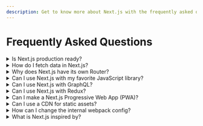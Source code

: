 ```yaml
---
description: Get to know more about Next.js with the frequently asked questions.
---
```


# Frequently Asked Questions

<details>
  <summary>Is Next.js production ready?</summary>
  <p>Yes! Next.js is used by many of the top websites in the world. See the
  <a href="https://nextjs.org/showcase">Showcase</a> for more info.</p>
</details>

<details>
  <summary>How do I fetch data in Next.js?</summary>
  Next.js provides a variety of methods depending on your use case. You can use:
  <ul>
    <li> Client-side rendering: Fetch data with <a href="/docs/basic-features/data-fetching/client-side.md#client-side-data-fetching-with-useeffect">useEffect</a> or <a href="/docs/basic-features/data-fetching/client-side.md#client-side-data-fetching-with-swr">SWR</a> inside your React components</li>
    <li> Server-side rendering with <a href="/docs/basic-features/data-fetching/get-server-side-props.md">getServerSideProps</a></li>
    <li> Static-site generation with <a href="/docs/basic-features/data-fetching/get-static-props.md">getStaticProps</a></li>
    <li> Incremental Static Regeneration by <a href="/docs/basic-features/data-fetching/incremental-static-regeneration.md">adding the `revalidate` prop to getStaticProps</a></li>
  </ul>
  To learn more about data fetching, visit our <a href="/docs/basic-features/data-fetching/overview.md">data fetching documentation</a>.
</details>

<details>
  <summary>Why does Next.js have its own Router?</summary>
  Next.js includes a built-in router for a few reasons:
  <ul>
    <li>It uses a file-system based router which reduces configuration</li>
    <li>It supports shallow routing which allows you to change the URL without running data fetching methods</li>
    <li>Routes are always lazy-loadable</li>
  </ul>
    If you're migrating from React Router, see the <a href="/docs/migrating/from-react-router.md">migration documentation</a>.
</details>

<details>
  <summary>Can I use Next.js with my favorite JavaScript library?</summary>
  <p>Yes! We have hundreds of examples in our <a href="https://github.com/vercel/next.js/tree/canary/examples">examples directory</a>.</p>
</details>

<details>
  <summary>Can I use Next.js with GraphQL?</summary>
  <p>Yes! Here's an <a href="https://github.com/vercel/next.js/tree/canary/examples/with-apollo">example with Apollo</a> and an <a href="https://github.com/vercel/next.js/tree/canary/examples/api-routes-graphql">example API Route with GraphQL</a>.</p>
</details>

<details>
  <summary>Can I use Next.js with Redux?</summary>
  <p>Yes! Here's an <a href="https://github.com/vercel/next.js/tree/canary/examples/with-redux">example with Redux</a> and an <a href="https://github.com/vercel/next.js/tree/canary/examples/with-redux-thunk">example with thunk</a>.</p>
</details>

<details>
  <summary>Can I make a Next.js Progressive Web App (PWA)?</summary>
   <p>Yes! Here's our <a href="https://github.com/vercel/next.js/tree/canary/examples/progressive-web-app">Next.js PWA Example</a>.</p>
</details>

<details>
  <summary>Can I use a CDN for static assets?</summary>
  <p>Yes! When you deploy your Next.js application to <a href="https://vercel.com">Vercel</a>, your static assets are automatically detected and served by the Edge Network. If you self-host Next.js, you can learn how to manually configure the asset prefix <a href="/docs/api-reference/next.config.js/cdn-support-with-asset-prefix.md">here</a>.</p>
</details>

<details>
  <summary>How can I change the internal webpack config?</summary>
  <p>In most cases, no manual webpack configuration is necessary since Next.js automatically configures webpack. For advanced cases where more control is needed, refer to the <a href="/docs/api-reference/next.config.js/custom-webpack-config.md">custom webpack config documentation</a>.</p>
</details>

<details>
  <summary>What is Next.js inspired by?</summary>
  <p>Many of the goals we set out to accomplish were the ones listed in The <a href="https://rauchg.com/2014/7-principles-of-rich-web-applications">7 principles of Rich Web Applications</a> by Guillermo Rauch.</p>

  <p>The ease-of-use of PHP is a great inspiration. We feel Next.js is a suitable replacement for many scenarios where you would otherwise use PHP to output HTML.</p>

  <p>Unlike PHP, we benefit from the ES6 module system and every page exports a component or function that can be easily imported for lazy evaluation or testing.</p>

  <p>As we were researching options for server-rendering React that didn’t involve a large number of steps, we came across <a href="https://github.com/facebookarchive/react-page">react-page</a> (now deprecated), a similar approach to Next.js by the creator of React Jordan Walke.</p>
</details>